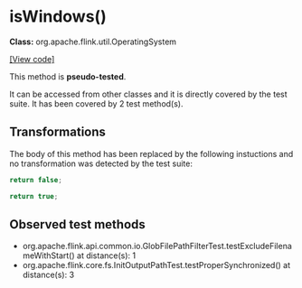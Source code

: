 # isWindows()

**Class:** org.apache.flink.util.OperatingSystem

[[View code]](https://github.com/apache/flink/blob/740f711c4ec9c4b7cdefd01c9f64857c345a68a1/flink-core/src/main/java//org/apache/flink/util/OperatingSystem.java#L55)

This method is **pseudo-tested**.


It can be accessed from other classes and it is directly covered by the test suite. 
It has been covered by 2 test method(s).

## Transformations


The body of this method has been replaced by the following instuctions and no transformation was detected by the test suite:

```Java
return false;
```

```Java
return true;
```





## Observed test methods

* org.apache.flink.api.common.io.GlobFilePathFilterTest.testExcludeFilenameWithStart() at distance(s): 1
* org.apache.flink.core.fs.InitOutputPathTest.testProperSynchronized() at distance(s): 3


